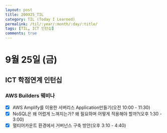 ```yaml
---
layout: post
title: 200925_TIL
category: TIL (Today I Learned)
permalink: /til/:year/:month/:day/:title/
tags: [TIL, ICT 인턴십]
comments: true
---
```

# 9월 25일 (금)

## ICT 학점연계 인턴십
### AWS Builders 웨비나
- [X] AWS Amplify를 이용한 서버리스 Application만들기(오전 10:00 - 11:30)
- [X] NoSQL은 왜 어렵게 느껴지는가? 왜 필요하며 어떻게 적용해야 할까?(오후 1:30 - 3:00)
- [X] 멀티어카운트 환경에서 거버넌스 구축 방안(오후 3:10 - 4:40)
